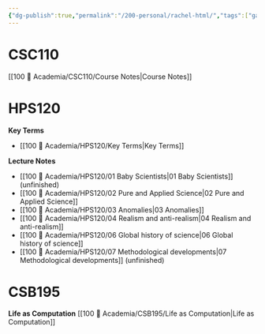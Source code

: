 ```yaml
---
{"dg-publish":true,"permalink":"/200-personal/rachel-html/","tags":["gardenEntry"],"created":"2023-10-17T16:57:36.956-04:00","updated":"2023-10-21T21:10:48.322-04:00"}
---
```


# CSC110
[[100 📒 Academia/CSC110/Course Notes\|Course Notes]]

# HPS120
**Key Terms**
- [[100 📒 Academia/HPS120/Key Terms\|Key Terms]]

**Lecture Notes**
- [[100 📒 Academia/HPS120/01 Baby Scientists\|01 Baby Scientists]] (unfinished)
- [[100 📒 Academia/HPS120/02 Pure and Applied Science\|02 Pure and Applied Science]]
- [[100 📒 Academia/HPS120/03 Anomalies\|03 Anomalies]]
- [[100 📒 Academia/HPS120/04 Realism and anti-realism\|04 Realism and anti-realism]]
- [[100 📒 Academia/HPS120/06 Global history of science\|06 Global history of science]]
- [[100 📒 Academia/HPS120/07 Methodological developments\|07 Methodological developments]] (unfinished)

# CSB195
**Life as Computation**
[[100 📒 Academia/CSB195/Life as Computation\|Life as Computation]]
